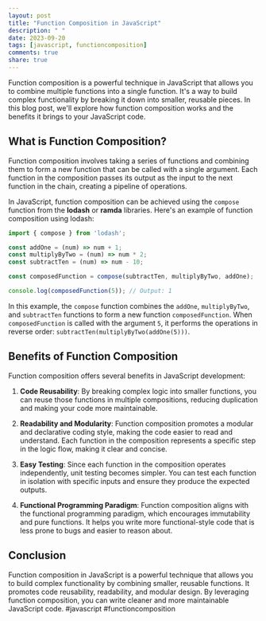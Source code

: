 ```yaml
---
layout: post
title: "Function Composition in JavaScript"
description: " "
date: 2023-09-20
tags: [javascript, functioncomposition]
comments: true
share: true
---
```


Function composition is a powerful technique in JavaScript that allows you to combine multiple functions into a single function. It's a way to build complex functionality by breaking it down into smaller, reusable pieces. In this blog post, we'll explore how function composition works and the benefits it brings to your JavaScript code.

## What is Function Composition?

Function composition involves taking a series of functions and combining them to form a new function that can be called with a single argument. Each function in the composition passes its output as the input to the next function in the chain, creating a pipeline of operations.

In JavaScript, function composition can be achieved using the `compose` function from the **lodash** or **ramda** libraries. Here's an example of function composition using lodash:

```javascript
import { compose } from 'lodash';

const addOne = (num) => num + 1;
const multiplyByTwo = (num) => num * 2;
const subtractTen = (num) => num - 10;

const composedFunction = compose(subtractTen, multiplyByTwo, addOne);

console.log(composedFunction(5)); // Output: 1
```

In this example, the `compose` function combines the `addOne`, `multiplyByTwo`, and `subtractTen` functions to form a new function `composedFunction`. When `composedFunction` is called with the argument `5`, it performs the operations in reverse order: `subtractTen(multiplyByTwo(addOne(5)))`.

## Benefits of Function Composition

Function composition offers several benefits in JavaScript development:

1. **Code Reusability**: By breaking complex logic into smaller functions, you can reuse those functions in multiple compositions, reducing duplication and making your code more maintainable.

2. **Readability and Modularity**: Function composition promotes a modular and declarative coding style, making the code easier to read and understand. Each function in the composition represents a specific step in the logic flow, making it clear and concise.

3. **Easy Testing**: Since each function in the composition operates independently, unit testing becomes simpler. You can test each function in isolation with specific inputs and ensure they produce the expected outputs.

4. **Functional Programming Paradigm**: Function composition aligns with the functional programming paradigm, which encourages immutability and pure functions. It helps you write more functional-style code that is less prone to bugs and easier to reason about.

## Conclusion

Function composition in JavaScript is a powerful technique that allows you to build complex functionality by combining smaller, reusable functions. It promotes code reusability, readability, and modular design. By leveraging function composition, you can write cleaner and more maintainable JavaScript code. #javascript #functioncomposition